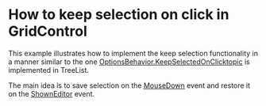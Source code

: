 # How to keep selection on click in GridControl


<p>This example illustrates how to implement the keep selection functionality in a manner similar to the one <a href="http://documentation.devexpress.com/#WindowsForms/DevExpressXtraTreeListTreeListOptionsBehavior_KeepSelectedOnClicktopic"><u>OptionsBehavior.KeepSelectedOnClicktopic</u></a> is implemented in TreeList.</p><p>The main idea is to save selection on the <a href="http://documentation.devexpress.com/#WindowsForms/DevExpressXtraGridViewsBaseBaseView_MouseDowntopic"><u>MouseDown</u></a> event and restore it on the <a href="http://documentation.devexpress.com/#WindowsForms/DevExpressXtraGridViewsBaseColumnView_ShownEditortopic"><u>ShownEditor</u></a> event.<br />
</p>

<br/>


